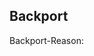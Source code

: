 



## Backport 
<!--- Mandatory: 1. Add the relevant label: backport/none or backport/x.y -->
<!--- Mandatory: 2. Write down the reason for your decision -->
Backport-Reason:
